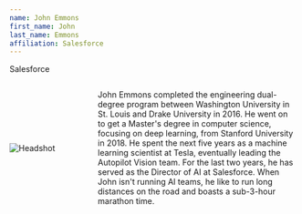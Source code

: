 ```yaml
---
name: John Emmons
first_name: John
last_name: Emmons
affiliation: Salesforce
---
```


Salesforce
<div style="display: flex; align-items: center; max-width: 1000px; flex-wrap: wrap;"><img src="{{ site.baseurl }}/assets/images/johnemmons.jpg" alt="Headshot" style="max-height:300px; width: auto; display: block; margin-right: 75px;  flex-shrink: 0;"><p style="flex: 1; min-width: 300px;">John Emmons completed the engineering dual-degree program between Washington University in St. Louis and Drake University in 2016. He went on to get a Master's degree in computer science, focusing on deep learning, from Stanford University in 2018. He spent the next five years as a machine learning scientist at Tesla, eventually leading the Autopilot Vision team. For the last two years, he has served as the Director of AI at Salesforce. When John isn't running AI teams, he like to run long distances on the road and boasts a sub-3-hour marathon time.</p></div>
